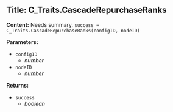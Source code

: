 ## Title: C_Traits.CascadeRepurchaseRanks

**Content:**
Needs summary.
`success = C_Traits.CascadeRepurchaseRanks(configID, nodeID)`

**Parameters:**
- `configID`
  - *number*
- `nodeID`
  - *number*

**Returns:**
- `success`
  - *boolean*

